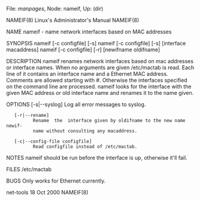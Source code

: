 File: *manpages*,  Node: nameif,  Up: (dir)

NAMEIF(8)               Linux's Administrator's Manual               NAMEIF(8)



NAME
       nameif - name network interfaces based on MAC addresses

SYNOPSIS
       nameif [-c configfile] [-s]
       nameif [-c configfile] [-s] [interface macaddress]
       nameif [-c configfile] [-r] [newifname oldifname]

DESCRIPTION
       nameif  renames  network interfaces based on mac addresses or interface
       names.  When no arguments are given /etc/mactab is read. Each line   of
       it  contains an interface name and a Ethernet MAC address. Comments are
       allowed starting with #.  Otherwise the  interfaces  specified  on  the
       command  line  are  processed.  nameif looks for the interface with the
       given MAC address or old interface name and  renames  it  to  the  name
       given.

OPTIONS
       [-s|--syslog]
              Log all error messages to syslog.

       [-r|--rename]
              Rename  the  interface given by oldifname to the new name newif-
              name without consulting any macaddress.

       [-c|--config-file configfile]
              Read configfile instead of /etc/mactab.


NOTES
       nameif should be run before the interface is up, otherwise it'll fail.


FILES
       /etc/mactab

BUGS
       Only works for Ethernet currently.



net-tools                         18 Oct 2000                        NAMEIF(8)
